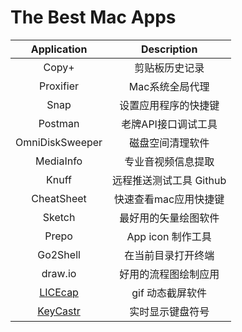 # The Best Mac Apps

| Application | Description |
| :---: | :---: |
|  Copy+  | 剪贴板历史记录 |
| Proxifier | Mac系统全局代理 |
| Snap | 设置应用程序的快捷键 |
| Postman | 老牌API接口调试工具 |
| OmniDiskSweeper | 磁盘空间清理软件 |
| MediaInfo | 专业音视频信息提取 |
| Knuff | 远程推送测试工具 Github |
| CheatSheet | 快速查看mac应用快捷键 |
| Sketch | 最好用的矢量绘图软件 |
| Prepo | App icon 制作工具 |
| Go2Shell | 在当前目录打开终端 |
| draw.io | 好用的流程图绘制应用 |
| [LICEcap](https://www.cockos.com/licecap/) | gif 动态截屏软件 |
| [KeyCastr](https://github.com/keycastr/keycastr) | 实时显示键盘符号 |

